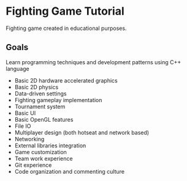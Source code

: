 # Fighting Game Tutorial

Fighting game created in educational purposes.

## Goals

Learn programming techniques and development patterns using C++ language

* Basic 2D hardware accelerated graphics
* Basic 2D physics
* Data-driven settings
* Fighting gameplay implementation
* Tournament system
* Basic UI
* Basic OpenGL features
* File IO
* Multiplayer design (both hotseat and network based)
* Networking
* External libraries integration
* Game customization
* Team work experience
* Git experience
* Code organization and commenting culture
